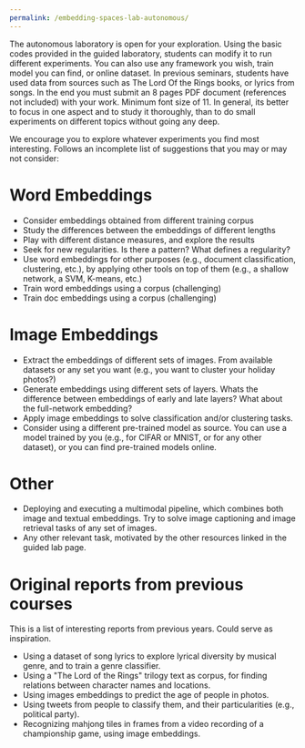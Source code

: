 ```yaml
---
permalink: /embedding-spaces-lab-autonomous/
---
```


The autonomous laboratory is open for your exploration. Using the basic codes provided in the guided laboratory, students can modify it to run different experiments. You can also use any framework you wish, train model you can find, or online dataset. In previous seminars, students have used data from sources such as The Lord Of the Rings books, or lyrics from songs. In the end you must submit an 8 pages PDF document (references not included) with your work. Minimum font size of 11. In general, its better to focus in one aspect and to study it thoroughly, than to do small experiments on different topics without going any deep.

We encourage you to explore whatever experiments you find most interesting. Follows an incomplete list of suggestions that you may or may not consider:

# Word Embeddings
- Consider embeddings obtained from different training corpus
- Study the differences between the embeddings of different lengths
- Play with different distance measures, and explore the results
- Seek for new regularities. Is there a pattern? What defines a regularity?
- Use word embeddings for other purposes (e.g., document classification, clustering, etc.), by applying other tools on top of them (e.g., a shallow network, a SVM, K-means, etc.)
- Train word embeddings using a corpus (challenging)
- Train doc embeddings using a corpus (challenging)

# Image Embeddings
- Extract the embeddings of different sets of images. From available datasets or any set you want (e.g., you want to cluster your holiday photos?)
- Generate embeddings using different sets of layers. Whats the difference between embeddings of early and late layers? What about the full-network embedding?
- Apply image embeddings to solve classification and/or clustering tasks.
- Consider using a different pre-trained model as source. You can use a model trained by you (e.g., for CIFAR or MNIST, or for any other dataset), or you can find pre-trained models online.

# Other
- Deploying and executing a multimodal pipeline, which combines both image and textual embeddings. Try to solve image captioning and image retrieval tasks of any set of images.
- Any other relevant task, motivated by the other resources linked in the guided lab page.


# Original reports from previous courses
This is a list of interesting reports from previous years. Could serve as inspiration.

- Using a dataset of song lyrics to explore lyrical diversity by musical genre, and to train a genre classifier.
- Using a "The Lord of the Rings" trilogy text as corpus, for finding relations between character names and locations.
- Using images embeddings to predict the age of people in photos.
- Using tweets from people to classify them, and their particularities (e.g., political party).
- Recognizing mahjong tiles in frames from a video recording of a championship game, using image embeddings.
